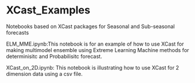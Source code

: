 # XCast_Examples
Notebooks based on XCast packages for Seasonal and Sub-seasonal forecasts

ELM_MME.ipynb:This notebook is for an example of how to use XCast for making multimodel ensemble using Extreme Learning Machine methods for determinisitc and Probabilisitc forecast.


XCast_on_2D.ipynb: This notebook is illustrating how to use XCast for 2 dimension data using a csv file.
